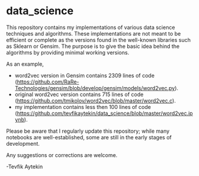 # data_science

This repository contains my implementations of various data science techniques and algorithms. These implementations are not meant to be efficient or complete as the versions found in the well-known libraries such as Sklearn or Gensim. The purpose is to give the basic idea behind the algorithms by providing minimal working versions. 

As an example, 
- word2vec version in Gensim contains 2309 lines of code (https://github.com/RaRe-Technologies/gensim/blob/develop/gensim/models/word2vec.py).
- original word2vec version contains 715 lines of code (https://github.com/tmikolov/word2vec/blob/master/word2vec.c).
- my implementation contains less then 100 lines of code (https://github.com/tevfikaytekin/data_science/blob/master/word2vec.ipynb).

Please be aware that I regularly update this repository; while many notebooks are well-established, some are still in the early stages of development.

Any suggestions or corrections are welcome. 

-Tevfik Aytekin
